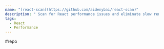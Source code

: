 ```yaml
---
name: "[react-scan](https://github.com/aidenybai/react-scan)"
description: " Scan for React performance issues and eliminate slow renders in your app"
tags:
  - React
  - Performance
---
```

#repo